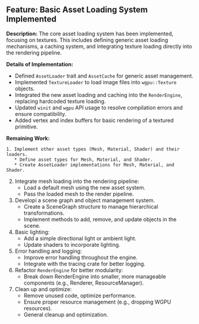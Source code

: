 ## Feature: Basic Asset Loading System Implemented

**Description:**
The core asset loading system has been implemented, focusing on textures. This includes defining generic asset loading mechanisms, a caching system, and integrating texture loading directly into the rendering pipeline.

**Details of Implementation:**
- Defined `AssetLoader` trait and `AssetCache` for generic asset management.
- Implemented `TextureLoader` to load image files into `wgpu::Texture` objects.
- Integrated the new asset loading and caching into the `RenderEngine`, replacing hardcoded texture loading.
- Updated `winit` and `wgpu` API usage to resolve compilation errors and ensure compatibility.
- Added vertex and index buffers for basic rendering of a textured primitive.

**Remaining Work:**

    1. Implement other asset types (Mesh, Material, Shader) and their loaders.
       * Define asset types for Mesh, Material, and Shader.
       * Create AssetLoader implementations for Mesh, Material, and Shader.
   2. Integrate mesh loading into the rendering pipeline:
       * Load a default mesh using the new asset system.
       * Pass the loaded mesh to the render pipeline.
   3. Developi a scene graph and object management system.
       * Create a SceneGraph structure to manage hierarchical transformations.
       * Implement methods to add, remove, and update objects in the scene.
   4. Basic lighting:
       * Add a simple directional light or ambient light.
       * Update shaders to incorporate lighting.
   5. Error handling and logging:
       * Improve error handling throughout the engine.
       * Integrate with the tracing crate for better logging.
   6. Refactor `RenderEngine` for better modularity:
       * Break down RenderEngine into smaller, more manageable components (e.g., Renderer, ResourceManager).
   7. Clean up and optimize:
       * Remove unused code, optimize performance.
       * Ensure proper resource management (e.g., dropping WGPU resources).
       * General cleanup and optimization.